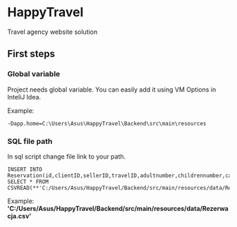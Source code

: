 # HappyTravel

Travel agency website solution

## First steps

### Global variable

Project needs global variable. You can easily add it using VM Options in InteliJ Idea.

Example:
```
-Dapp.home=C:\Users\Asus\HappyTravel\Backend\src\main\resources
```

### SQL file path

In sql script change file link to your path.

```
INSERT INTO Reservation(id,clientID,sellerID,travelID,adultnumber,childrennumber,cateringtype,alcoholtype,entertaimenttype,ratingtype,paymenttype) SELECT * FROM CSVREAD(**'C:/Users/Asus/HappyTravel/Backend/src/main/resources/data/Rezerwacja.csv'**);
```

Example:
**'C:/Users/Asus/HappyTravel/Backend/src/main/resources/data/Rezerwacja.csv'**
